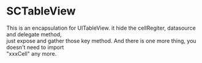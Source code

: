 # SCTableView
  This is an encapsulation for UITableView. it hide the cellRegiter, datasource and delegate method, <br>
  just expose and gather those key method. And there is one more thing, you doesn't need to import <br>
  "xxxCell" any more.
